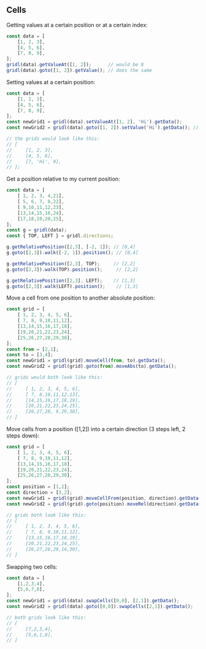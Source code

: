## Cells

Getting values at a certain position or at a certain index:

```javascript
const data = [
    [1, 2, 3],
    [4, 5, 6],
    [7, 8, 9],
];
gridl(data).getValueAt([1, 2]);      // would be 8
gridl(data).goto([1, 2]).getValue(); // does the same
```

Setting values at a certain position:
```javascript
const data = [
    [1, 2, 3],
    [4, 5, 6],
    [7, 8, 9],
];
const newGrid1 = gridl(data).setValueAt([1, 2], 'Hi').getData();
const newGrid2 = gridl(data).goto([1, 2]).setValue('Hi').getData(); // does the same

// the grids would look like this:
// [
//     [1, 2, 3],
//     [4, 5, 6],
//     [7, 'Hi', 9],
// ];
```

Get a position relative to my current position:
```javascript
const data = [
    [ 1, 2, 3, 4,21],
    [ 5, 6, 7, 8,22],
    [ 9,10,11,12,23],
    [13,14,15,16,24],
    [17,18,19,20,25],
];
const g = gridl(data);
const { TOP, LEFT } = gridl.directions;

g.getRelativePosition([2,3], [-2, 1]); // [0,4]
g.goto([2,3]).walk([-2, 1]).position(); // [0,4]

g.getRelativePosition([2,3], TOP);     // [2,2]
g.goto([2,3]).walk(TOP).position();     // [2,2]

g.getRelativePosition([2,3], LEFT);    // [1,3]
g.goto([2,3]).walk(LEFT).position();    // [1,3]
```

Move a cell from one position to another absolute position:
```javascript
const grid = [
    [ 1, 2, 3, 4, 5, 6],
    [ 7, 8, 9,10,11,12],
    [13,14,15,16,17,18],
    [19,20,21,22,23,24],
    [25,26,27,28,29,30],
];
const from = [2,1];
const to = [3,4];
const newGrid1 = gridl(grid).moveCell(from, to).getData();
const newGrid2 = gridl(grid).goto(from).moveAbs(to).getData();

// grids would both look like this:
// [
//     [ 1, 2, 3, 4, 5, 6],
//     [ 7, 8,10,11,12,13],
//     [14,15,16,17,18,19],
//     [20,21,22,23,24,25],
//     [26,27,28, 9,29,30],
// ]
```

Move cells from a position ([1,2]) into a certain direction (3 steps left, 2 steps down):
```javascript
const grid = [
    [ 1, 2, 3, 4, 5, 6],
    [ 7, 8, 9,10,11,12],
    [13,14,15,16,17,18],
    [19,20,21,22,23,24],
    [25,26,27,28,29,30],
];
const position = [1,2];
const direction = [3,2];
const newGrid1 = gridl(grid).moveCellFrom(position, direction).getData();
const newGrid2 = gridl(grid).goto(position).moveRel(direction).getData();

// grids both look like this:
// [
//     [ 1, 2, 3, 4, 5, 6],
//     [ 7, 8, 9,10,11,12],
//     [13,15,16,17,18,19],
//     [20,21,22,23,24,25],
//     [26,27,28,29,14,30],
// ]
```

Swapping two cells:
```javascript
const data = [
    [1,2,3,4],
    [5,6,7,8],
];
const newGrid1 = gridl(data).swapCells([0,0], [2,1]).getData();
const newGrid2 = gridl(data).goto([0,0]).swapCells([2,1]).getData();

// both grids look like this:
// [
//     [7,2,3,4],
//     [5,6,1,8],
// ]
```